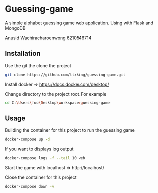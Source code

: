 # Guessing-game
A simple alphabet guessing game web application. Using with Flask and MongoDB

Anusid Wachiracharoenwong 6210546714

## Installation

Use the git the clone the project

```bash
git clone https://github.com/ttxking/guessing-game.git
```

Install docker => https://docs.docker.com/desktop/

Change directory to the project root. For example
```bash
cd C:\Users\foo\Desktop\workspace\guessing-game
```



## Usage

Building the container for this project to run the guessing game
```bash
docker-compose up -d
```

If you want to displays log output
```bash
docker-compose logs -f --tail 10 web
```
Start the game with localhost => http://localhost/

Close the container for this project
```bash
docker-compose down -v